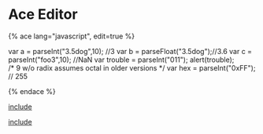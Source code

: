 # Ace Editor


{% ace lang="javascript", edit=true %}

var a = parseInt("3.5dog",10); //3
var b = parseFloat("3.5dog");//3.6
var c = parseInt("foo3",10); //NaN
var trouble = parseInt("011");
alert(trouble);  
/* 9 w/o radix assumes octal  in older versions */
var hex = parseInt("0xFF"); // 255

{% endace %}

[include](./examples/fetch/fetch.html)

[include](./examples/fetch/demo.js)
